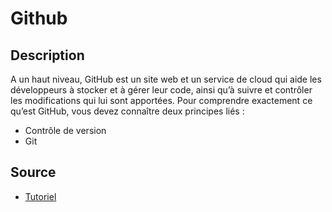 # Github

## Description

A un haut niveau, GitHub est un site web et un service de cloud qui aide les développeurs à stocker et à gérer leur code, ainsi qu’à suivre et contrôler les modifications qui lui sont apportées. Pour comprendre exactement ce qu’est GitHub, vous devez connaître deux principes liés :

* Contrôle de version
* Git

## Source

* [Tutoriel](https://kinsta.com/fr/base-de-connaissances/base-de-connaissances-github/)
